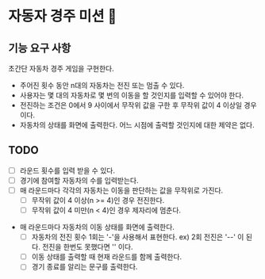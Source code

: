 # 자동자 경주 미션 🚀

## 기능 요구 사항
초간단 자동차 경주 게임을 구현한다.
* 주어진 횟수 동안 n대의 자동차는 전진 또는 멈출 수 있다.
* 사용자는 몇 대의 자동차로 몇 번의 이동을 할 것인지를 입력할 수 있어야 한다.
* 전진하는 조건은 0에서 9 사이에서 무작위 값을 구한 후 무작위 값이 4 이상일 경우이다.
* 자동차의 상태를 화면에 출력한다. 어느 시점에 출력할 것인지에 대한 제약은 없다.

## TODO
* [ ] 라운드 횟수를 입력 받을 수 있다.
* [ ] 경기에 참여할 자동차의 수를 입력받는다.
* [ ] 매 라운드마다 각각의 자동차는 이동을 판단하는 값을 무작위로 가진다.
  * [ ] 무작위 값이 4 이상(n >= 4)인 경우 전진한다.
  * [ ] 무작위 값이 4 미만(n < 4)인 경우 제자리에 멈춘다.
* 매 라운드마다 자동차의 이동 상태를 화면에 출력한다.
  * [ ] 자동차의 전진 횟수 1회는 '-'을 사용해서 표현한다. ex) 2회 전진은 '--' 이 된다. 전진을 한번도 못했다면 '' 이다.
  * [ ] 이동 상태를 출력할 때 현재 라운드를 함께 출력한다.
  * [ ] 경기 종료를 알리는 문구를 출력한다.
